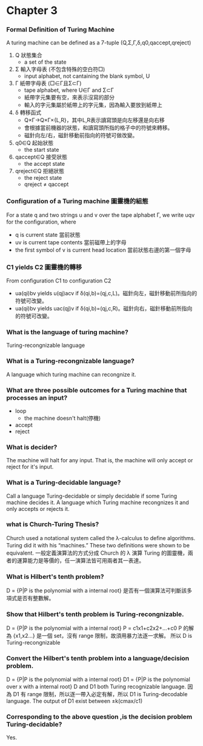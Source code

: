 Chapter 3
===
### Formal Definition of Turing Machine
A turing machine can be defined as a 7-tuple (Q,Σ,Γ,δ,q0,qaccept,qreject)
1. Q 狀態集合
    - a set of the state
2. Σ 輸入字母表 (不包含特殊的空白符□)
    - input alphabet, not cantaining the blank symbol, U
3. Γ 紙帶字母表 (□∈Γ且Σ⊂Γ)
    - tape alphabet, where U∈Γ and Σ⊂Γ
    - 紙帶字元集要有空，來表示沒寫的部分
    - 輸入的字元集屬於紙帶上的字元集，因為輸入要放到紙帶上
4. δ 轉移函式
    - Q×Γ→Q×Γ×{L,R}，其中L,R表示讀寫頭是向左移還是向右移
    - 會根據當前機器的狀態，和讀寫頭所指的格子中的符號來轉移。
    - 磁針向左/右，磁針移動前指向的符號可做改變。
5. q0∈Q 起始狀態
    - the start state
6. qaccept∈Q 接受狀態
    - the accept state
7. qreject∈Q 拒絕狀態
    - the reject state
    - qreject ≠ qaccept

### Configuration of a Turing machine 圖靈機的組態
For a state q and two strings u and v over the tape alphabet Γ, we write uqv for the conﬁguration, where
- q is current state 當前狀態
- uv is current tape contents 當前磁帶上的字母
- the first symbol of v is current head location 當前狀態右邊的第一個字母

### C1 yields C2 圖靈機的轉移
From configuration C1 to configuration C2
- ua(qi)bv yields u(qj)acv if δ(qi,b)=(qj,c,L)。磁針向左，磁針移動前所指向的符號可改變。
- ua(qi)bv yields uac(qj)v if δ(qi,b)=(qj,c,R)。磁針向右，磁針移動前所指向的符號可改變。

### What is the language of turing machine?
Turing-recongnizable language

### What is a Turing-recongnizable language?
A language which turing machine can recongnize it.

### What are three possible outcomes for a Turing machine that processes an input?
- loop
    - the machine doesn't halt(停機)
- accept
- reject

### What is decider?
The machine will halt for any input.
That is, the machine will only accept or reject for it's input.

### What is a Turing-decidable language?
Call a language Turing-decidable or simply decidable if some Turing machine decides it.
A language which Turing machine recongnizes it and only accepts or rejects it.

### what is Church-Turing Thesis?
Church used a notational system called the λ-calculus to deﬁne algorithms. Turing did it with his “machines.” These two deﬁnitions were shown to be equivalent.
一般定義演算法的方式分成 Church 的 λ 演算 Turing 的圖靈機，兩者的運算能力是等價的，任一演算法皆可用兩者其一表達。

### What is Hilbert's tenth problem?
D = {P|P is the polynomial with a internal root}
是否有一個演算法可判斷該多項式是否有整數解。

### Show that Hilbert's tenth problem is Turing-recongnizable.
D = {P|P is the polynomial with a internal root}
P = c1x1+c2x2+...+c0
P 的解為 {x1,x2...} 是一個 set，沒有 range 限制，故須用暴力法逐一求解。
所以 D is Turing-recongnizable

### Convert the Hilbert's tenth problem into a language/decision problem.
D = {P|P is the polynomial with a internal root}
D1 = {P|P is the polynomial over x with a internal root}
D and D1 both Turing recognizable language.
因為 D1 有 range 限制，所以逐一帶入必定有解，所以 D1 is Turing-decodable language.
The output of D1 exist between ±k(cmax/c1)

### Corresponding to the above question ,is the decision problem Turing-decidable?
Yes.